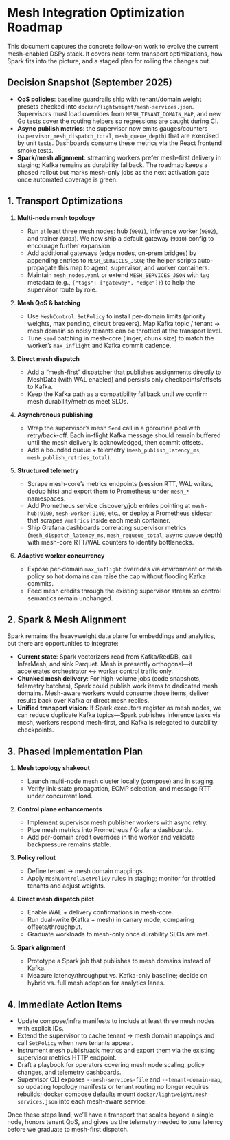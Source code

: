 # Mesh Integration Optimization Roadmap

This document captures the concrete follow-on work to evolve the current mesh-enabled DSPy stack. It covers near-term transport optimizations, how Spark fits into the picture, and a staged plan for rolling the changes out.

## Decision Snapshot (September 2025)

- **QoS policies**: baseline guardrails ship with tenant/domain weight presets checked into `docker/lightweight/mesh-services.json`.  Supervisors must load overrides from `MESH_TENANT_DOMAIN_MAP`, and new Go tests cover the routing helpers so regressions are caught during CI.
- **Async publish metrics**: the supervisor now emits gauges/counters (`supervisor_mesh_dispatch_total`, `mesh_queue_depth`) that are exercised by unit tests.  Dashboards consume these metrics via the React frontend smoke tests.
- **Spark/mesh alignment**: streaming workers prefer mesh-first delivery in staging; Kafka remains as durability fallback.  The roadmap keeps a phased rollout but marks mesh-only jobs as the next activation gate once automated coverage is green.

## 1. Transport Optimizations

1. **Multi-node mesh topology**
   - Run at least three mesh nodes: hub (`9001`), inference worker (`9002`), and trainer (`9003`). We now ship a default gateway (`9010`) config to encourage further expansion.
   - Add additional gateways (edge nodes, on-prem bridges) by appending entries to `MESH_SERVICES_JSON`; the helper scripts auto-propagate this map to agent, supervisor, and worker containers.
   - Maintain `mesh_nodes.yaml` or extend `MESH_SERVICES_JSON` with tag metadata (e.g., `{"tags": ["gateway", "edge"]}`) to help the supervisor route by role.

2. **Mesh QoS & batching**
   - Use `MeshControl.SetPolicy` to install per-domain limits (priority weights, max pending, circuit breakers). Map Kafka topic / tenant → mesh domain so noisy tenants can be throttled at the transport level.
   - Tune `send` batching in mesh-core (linger, chunk size) to match the worker’s `max_inflight` and Kafka commit cadence.

3. **Direct mesh dispatch**
   - Add a “mesh-first” dispatcher that publishes assignments directly to MeshData (with WAL enabled) and persists only checkpoints/offsets to Kafka.
   - Keep the Kafka path as a compatibility fallback until we confirm mesh durability/metrics meet SLOs.

4. **Asynchronous publishing**
   - Wrap the supervisor’s mesh `Send` call in a goroutine pool with retry/back-off. Each in-flight Kafka message should remain buffered until the mesh delivery is acknowledged, then commit offsets.
   - Add a bounded queue + telemetry (`mesh_publish_latency_ms`, `mesh_publish_retries_total`).

5. **Structured telemetry**
   - Scrape mesh-core’s metrics endpoints (session RTT, WAL writes, dedup hits) and export them to Prometheus under `mesh_*` namespaces.
   - Add Prometheus service discovery/job entries pointing at `mesh-hub:9100`, `mesh-worker:9100`, etc., or deploy a Prometheus sidecar that scrapes `/metrics` inside each mesh container.
   - Ship Grafana dashboards correlating supervisor metrics (`mesh_dispatch_latency_ms`, `mesh_requeue_total`, async queue depth) with mesh-core RTT/WAL counters to identify bottlenecks.

6. **Adaptive worker concurrency**
   - Expose per-domain `max_inflight` overrides via environment or mesh policy so hot domains can raise the cap without flooding Kafka commits.
   - Feed mesh credits through the existing supervisor stream so control semantics remain unchanged.

## 2. Spark & Mesh Alignment

Spark remains the heavyweight data plane for embeddings and analytics, but there are opportunities to integrate:

- **Current state**: Spark vectorizers read from Kafka/RedDB, call InferMesh, and sink Parquet. Mesh is presently orthogonal—it accelerates orchestrator ↔ worker control traffic only.
- **Chunked mesh delivery**: For high-volume jobs (code snapshots, telemetry batches), Spark could publish work items to dedicated mesh domains. Mesh-aware workers would consume those items, deliver results back over Kafka or direct mesh replies.
- **Unified transport vision**: If Spark executors register as mesh nodes, we can reduce duplicate Kafka topics—Spark publishes inference tasks via mesh, workers respond mesh-first, and Kafka is relegated to durability checkpoints.

## 3. Phased Implementation Plan

1. **Mesh topology shakeout**
   - Launch multi-node mesh cluster locally (compose) and in staging.
   - Verify link-state propagation, ECMP selection, and message RTT under concurrent load.

2. **Control plane enhancements**
   - Implement supervisor mesh publisher workers with async retry.
   - Pipe mesh metrics into Prometheus / Grafana dashboards.
   - Add per-domain credit overrides in the worker and validate backpressure remains stable.

3. **Policy rollout**
   - Define tenant → mesh domain mappings.
   - Apply `MeshControl.SetPolicy` rules in staging; monitor for throttled tenants and adjust weights.

4. **Direct mesh dispatch pilot**
   - Enable WAL + delivery confirmations in mesh-core.
   - Run dual-write (Kafka + mesh) in canary mode, comparing offsets/throughput.
   - Graduate workloads to mesh-only once durability SLOs are met.

5. **Spark alignment**
   - Prototype a Spark job that publishes to mesh domains instead of Kafka.
   - Measure latency/throughput vs. Kafka-only baseline; decide on hybrid vs. full mesh adoption for analytics lanes.

## 4. Immediate Action Items

- Update compose/infra manifests to include at least three mesh nodes with explicit IDs.
- Extend the supervisor to cache tenant → mesh domain mappings and call `SetPolicy` when new tenants appear.
- Instrument mesh publish/ack metrics and export them via the existing supervisor metrics HTTP endpoint.
- Draft a playbook for operators covering mesh node scaling, policy changes, and telemetry dashboards.
- Supervisor CLI exposes `--mesh-services-file` and `--tenant-domain-map`, so updating topology manifests or tenant routing no longer requires rebuilds; docker compose defaults mount `docker/lightweight/mesh-services.json` into each mesh-aware service.

Once these steps land, we’ll have a transport that scales beyond a single node, honors tenant QoS, and gives us the telemetry needed to tune latency before we graduate to mesh-first dispatch.
